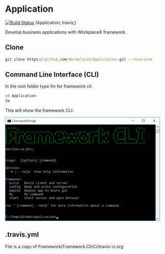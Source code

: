 # Application
[![Build Status](https://travis-ci.org/WorkplaceX/Application.svg?branch=master)](https://travis-ci.org/WorkplaceX/Application)
(Application; travis;)

Develop business applications with WorkplaceX framework.

## Clone
```cmd
git clone https://github.com/WorkplaceX/Application.git --recursive
```

## Command Line Interface (CLI)
In the root folder type fm for framework cli.

```cmd
cd Application
fm
```
This will show the framework CLI:

![Cli](https://raw.githubusercontent.com/WorkplaceX/Framework/master/Doc/Cli.png)

## .travis.yml
File is a copy of Framework/Framework.Cli/Ci/travis-ci.org
